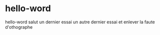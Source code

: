 # hello-word
hello-word
salut
un dernier essai
un autre dernier essai
et enlever la faute d'othographe
